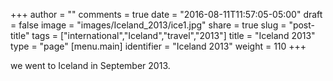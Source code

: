 +++
author = ""
comments = true
date = "2016-08-11T11:57:05-05:00"
draft = false
image = "images/Iceland_2013/ice1.jpg"
share = true
slug = "post-title"
tags = ["international","Iceland","travel","2013"]
title = "Iceland 2013"
type = "page"
[menu.main]
identifier = "Iceland 2013"
weight = 110
+++

we went to Iceland in September 2013.
